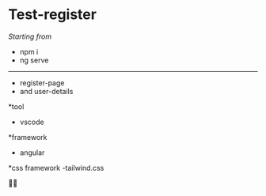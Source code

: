 # Test-register
*Starting from*
- npm i 
- ng serve
-----------------------------------------------
 * register-page
 * and user-details

*tool 
- vscode

*framework
- angular

*css framework
-tailwind.css


🙏🙏

